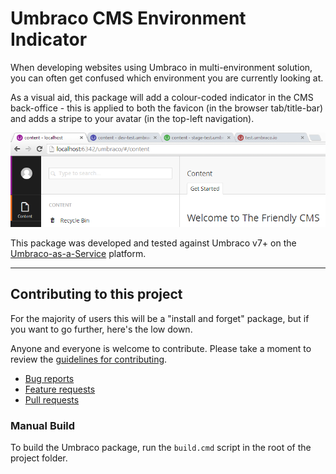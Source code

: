 # Umbraco CMS Environment Indicator

When developing websites using Umbraco in multi-environment solution, you can often get confused which environment you are currently looking at.

As a visual aid, this package will add a colour-coded indicator in the CMS back-office - this is applied to both the favicon (in the browser tab/title-bar) and adds a stripe to your avatar (in the top-left navigation).

![Environment Indicator](docs/environment-indicator.png)

This package was developed and tested against Umbraco v7+ on the [Umbraco-as-a-Service](https://www.umbraco.io) platform.

---

## Contributing to this project

For the majority of users this will be a "install and forget" package, but if you want to go further, here's the low down.

Anyone and everyone is welcome to contribute. Please take a moment to review the [guidelines for contributing](CONTRIBUTING.md).

* [Bug reports](CONTRIBUTING.md#bugs)
* [Feature requests](CONTRIBUTING.md#features)
* [Pull requests](CONTRIBUTING.md#pull-requests)


### Manual Build

To build the Umbraco package, run the `build.cmd` script in the root of the project folder.
